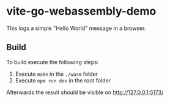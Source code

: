 # vite-go-webassembly-demo

This logs a simple "Hello World" message in a browser.

## Build

To build execute the following steps:

1. Execute `make` in the `./wasm` folder
2. Execute `npm run dev` in the root folder

Afterwards the result should be visible on http://127.0.0.1:5173/
